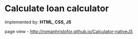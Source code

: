 Calculate loan calculator
===

Implemented by: **HTML, CSS, JS**

page view - http://romanhristofor.github.io/Calculator-nativeJS

